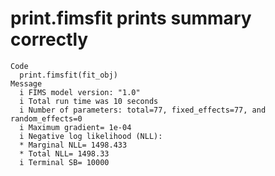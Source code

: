 # print.fimsfit prints summary correctly

    Code
      print.fimsfit(fit_obj)
    Message
      i FIMS model version: "1.0"
      i Total run time was 10 seconds
      i Number of parameters: total=77, fixed_effects=77, and random_effects=0
      i Maximum gradient= 1e-04
      i Negative log likelihood (NLL):
      * Marginal NLL= 1498.433
      * Total NLL= 1498.33
      i Terminal SB= 10000

